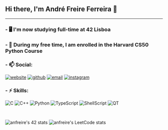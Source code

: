 ## Hi there, I'm André Freire Ferreira 👋

-------

### - 🖥️ I'm now studying full-time at 42 Lisboa


### - 🐍 During my free time, I am enrolled in the Harvard CS50 Python Course
      
      
### - 📫 Social:
[![website](https://img.shields.io/badge/website-000000?style=for-the-badge&logo=About.me&logoColor=white)](https://www.anfreire.me)
[![github](https://img.shields.io/badge/GitHub-100000?style=for-the-badge&logo=github&logoColor=white)](https://github.com/anfreire)
[![email](https://img.shields.io/badge/Gmail-D14836?style=for-the-badge&logo=gmail&logoColor=white)](mailto:anfreire.dev@hotmail.com)
[![instagram](https://img.shields.io/badge/Instagram-E4405F?style=for-the-badge&logo=instagram&logoColor=white)](https://www.instagram.com/andreff2k/)

### - ⚡ Skills:
![C](https://img.shields.io/badge/C-00599C?style=for-the-badge&logo=c&logoColor=white)
![C++](https://img.shields.io/badge/C%2B%2B-00599C?style=for-the-badge&logo=c%2B%2B&logoColor=white)
![Python](https://img.shields.io/badge/Python-FFD43B?style=for-the-badge&logo=python&logoColor=blue)
![TypeScript](https://img.shields.io/badge/typescript-%23007ACC.svg?style=for-the-badge&logo=typescript&logoColor=white)
![ShellScript](https://img.shields.io/badge/Shell_Script-121011?style=for-the-badge&logo=gnu-bash&logoColor=white)
![QT](https://img.shields.io/badge/Qt-41CD52?style=for-the-badge&logo=qt&logoColor=white)

&nbsp;

![anfreire's 42 stats](https://badge42.vercel.app/api/v2/clhi7hemx003008mwftk2f4b5/stats?cursusId=21&coalitionId=291) ![anfreire's LeetCode stats](https://leetcard.jacoblin.cool/anfreire_dev?theme=forest&font=Noto%20Sans%20Mono)


